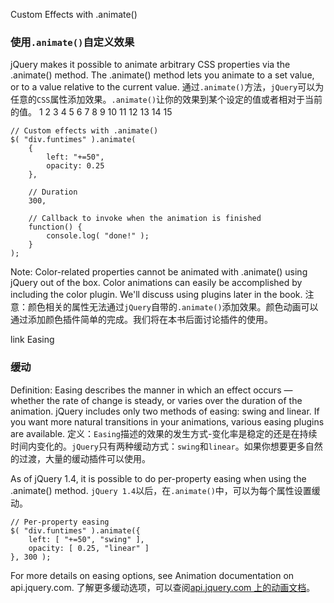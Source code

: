 Custom Effects with .animate()
### 使用`.animate()`自定义效果
jQuery makes it possible to animate arbitrary CSS properties via the .animate() method. The  .animate() method lets you animate to a set value, or to a value relative to the current value.
通过`.animate()`方法，`jQuery`可以为任意的`CSS`属性添加效果。`.animate()`让你的效果到某个设定的值或者相对于当前的值。
1
2
3
4
5
6
7
8
9
10
11
12
13
14
15
```
// Custom effects with .animate()
$( "div.funtimes" ).animate(
    {
        left: "+=50",
        opacity: 0.25
    },
 
    // Duration
    300,
 
    // Callback to invoke when the animation is finished
    function() {
        console.log( "done!" );
    }
);
```
Note: Color-related properties cannot be animated with .animate() using jQuery out of the box. Color animations can easily be accomplished by including the color plugin. We'll discuss using plugins later in the book.
注意：颜色相关的属性无法通过`jQuery`自带的`.animate()`添加效果。颜色动画可以通过添加颜色插件简单的完成。我们将在本书后面讨论插件的使用。

link Easing
### 缓动
Definition: Easing describes the manner in which an effect occurs — whether the rate of change is steady, or varies over the duration of the animation. jQuery includes only two methods of easing: swing and linear. If you want more natural transitions in your animations, various easing plugins are available.
定义：`Easing`描述的效果的发生方式-变化率是稳定的还是在持续时间内变化的。`jQuery`只有两种缓动方式：`swing`和`linear`。如果你想要更多自然的过渡，大量的缓动插件可以使用。

As of jQuery 1.4, it is possible to do per-property easing when using the .animate() method.
`jQuery 1.4`以后，在`.animate()`中，可以为每个属性设置缓动。

```
// Per-property easing
$( "div.funtimes" ).animate({
    left: [ "+=50", "swing" ],
    opacity: [ 0.25, "linear" ]
}, 300 );
```
For more details on easing options, see Animation documentation on api.jquery.com.
了解更多缓动选项，可以查阅[api.jquery.com 上的动画文档]()。


